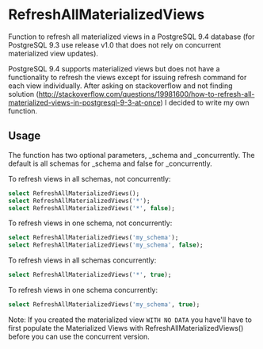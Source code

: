 RefreshAllMaterializedViews
===========================

Function to refresh all materialized views in a PostgreSQL 9.4 database (for PostgreSQL 9.3 use release v1.0 that does not rely on concurrent materialized view updates).

PostgreSQL 9.4 supports materialized views but does not have a functionality 
to refresh the views except for issuing refresh command for each view 
individually.  After asking on stackoverflow and not finding solution 
(http://stackoverflow.com/questions/19981600/how-to-refresh-all-materialized-views-in-postgresql-9-3-at-once) 
I decided to write my own function.

Usage
-----

The function has two optional parameters, _schema and _concurrently.
The default is all schemas for _schema and false for _concurrently.

To refresh views in all schemas, not concurrently:
```sql
select RefreshAllMaterializedViews();
select RefreshAllMaterializedViews('*');
select RefreshAllMaterializedViews('*', false);
```

To refresh views in one schema, not concurrently:
```sql
select RefreshAllMaterializedViews('my_schema');
select RefreshAllMaterializedViews('my_schema', false);
```

To refresh views in all schemas concurrently:
```sql
select RefreshAllMaterializedViews('*', true);
```

To refresh views in one schema concurrently:
```sql
select RefreshAllMaterializedViews('my_schema', true);
```


Note: If you created the materialized view ```WITH NO DATA``` you have'll have to first populate the Materialized Views with RefreshAllMaterializedViews() before you can use the concurrent version.
